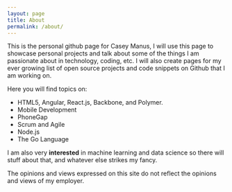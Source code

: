 ```yaml
---
layout: page
title: About
permalink: /about/
---
```


This is the personal github page for Casey Manus, I will use this page to showcase personal projects and talk about some of the things I am passionate about in technology, coding, etc.  I will also create pages for my ever growing list of open source projects and code snippets on Github that I am working on.

Here you will find topics on:

 <ul>
  <li>HTML5, Angular, React.js, Backbone, and Polymer.</li>
  <li>Mobile Development</li>
  <li>PhoneGap</li>
  <li>Scrum and Agile</li>
  <li>Node.js</li>
  <li>The Go Language</li>
</ul>

I am also very **interested** in machine learning and data science so there will stuff about that, and whatever else strikes my fancy.  

The opinions and views expressed on this site do not reflect the opinions and views of my employer.